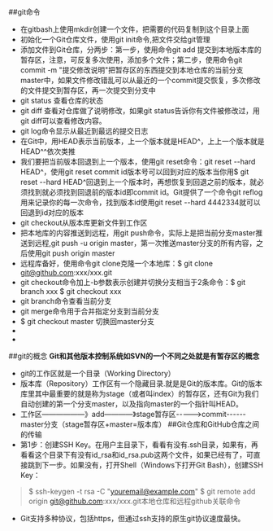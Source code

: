 ##git命令
 * 在gitbash上使用mkdir创建一个文件，把需要的代码复制到这个目录上面
 * 初始化一个Git仓库文件，使用git init命令,把文件交给git管理
 * 添加文件到Git仓库，分两步：第一步，使用命令git add <file>提交到本地版本库的暂存区，注意，可反复多次使用，添加多个文件；第二步，使用命令git commit -m "提交修改说明"把暂存区的东西提交到本地仓库的当前分支master中，如果文件修改错乱可以从最近的一个commit提交恢复，多次修改的文件提交到暂存区，再一次提交到分支中
 * git status 查看仓库的状态
 * git diff 查看对仓库做了说明修改，如果git status告诉你有文件被修改过，用git diff可以查看修改内容。
 * git log命令显示从最近到最远的提交日志
 * 在Git中，用HEAD表示当前版本，上一个版本就是HEAD^，上上一个版本就是HEAD^^依次类推
 * 我们要把当前版本回退到上一个版本，使用git reset命令：git reset --hard HEAD^，使用git reset commit id版本号可以回到对应的版本当你用$ git reset --hard HEAD^回退到上一个版本时，再想恢复到回退之前的版本，就必须找到就必须找到回退前的版本id即commit id。Git提供了一个命令git reflog用来记录你的每一次命令，找到版本id使用git reset --hard 4442334就可以回退到id对应的版本
 * git checkout从版本库更新文件到工作区
 * 把本地库的内容推送到远程，用git push命令，实际上是把当前分支master推送到远程,git push -u origin master，第一次推送master分支的所有内容，之后使用git push origin master
 * 远程库备好，使用命令git clone克隆一个本地库：$ git clone git@github.com:xxx/xxx.git
 * git checkout命令加上-b参数表示创建并切换分支相当于2条命令：$ git branch xxx
   $ git checkout xxx
 * git branch命令查看当前分支
 * git merge命令用于合并指定分支到当前分支
 * $ git checkout master 切换回master分支
 * 
 * 
 
##git的概念
 **Git和其他版本控制系统如SVN的一个不同之处就是有暂存区的概念**

 * git的工作区就是一个目录（Working Directory）
 * 版本库（Repository）工作区有一个隐藏目录.就是是Git的版本库。Git的版本库里其中最重要的就是称为stage（或者叫index）的暂存区，还有Git为我们自动创建的第一个分支master，以及指向master的一个指针叫HEAD。
 * 工作区——————》add————》stage暂存区----->commit------master分支（stage暂存区+master=版本库）
##Git仓库和GitHub仓库之间的传输
* 第1步：创建SSH Key。在用户主目录下，看看有没有.ssh目录，如果有，再看看这个目录下有没有id_rsa和id_rsa.pub这两个文件，如果已经有了，可直接跳到下一步。如果没有，打开Shell（Windows下打开Git Bash），创建SSH Key：
>$ ssh-keygen -t rsa -C "youremail@example.com"
>$ git remote add origin git@github.com:xxx/xxx.git本地仓库和远程github关联命令
* Git支持多种协议，包括https，但通过ssh支持的原生git协议速度最快。
